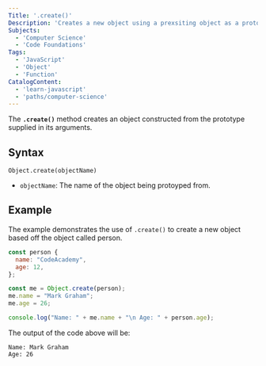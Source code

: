 ```yaml
---
Title: '.create()'
Description: 'Creates a new object using a prexsiting object as a prototype.'
Subjects:
  - 'Computer Science'
  - 'Code Foundations'
Tags:
  - 'JavaScript'
  - 'Object'
  - 'Function'
CatalogContent:
  - 'learn-javascript'
  - 'paths/computer-science'
---
```


The **`.create()`** method creates an object constructed from the prototype supplied in its arguments.

## Syntax

```pseudo
Object.create(objectName)
```

- `objectName`: The name of the object being protoyped from.

## Example

The example demonstrates the use of `.create()` to create a new object based off the object called person.

```javascript
const person {
  name: "CodeAcademy",
  age: 12,
};

const me = Object.create(person);
me.name = "Mark Graham";
me.age = 26;

console.log("Name: " + me.name + "\n Age: " + person.age);
```

The output of the code above will be:

```shell
Name: Mark Graham
Age: 26
```
